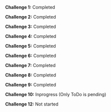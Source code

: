 **Challenge 1:** Completed

**Challenge 2:** Completed

**Challenge 3:** Completed


**Challenge 4:** Completed

**Challenge 5:** Completed

**Challenge 6:** Completed

**Challenge 7:** Completed

**Challenge 8:** Completed

**Challenge 9:** Completed

**Challenge 10:** Inprogress (Only ToDo is pending)

**Challenge 12:** Not started
